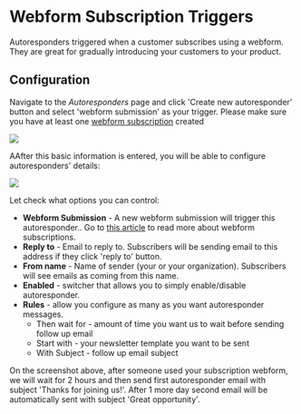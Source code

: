 # Webform Subscription Triggers

Autoresponders triggered when a customer subscribes using a webform. They are great for gradually introducing your customers to your product.

## Configuration

Navigate to the _Autoresponders_ page and click 'Create new autoresponder' button and select 'webform submission' as your trigger. Please make sure you have at least one [webform subscription](webforms/regular-web-forms.md) created

![](images/autoresponders/responder_3.png)

AAfter this basic information is entered, you will be able to configure autoresponders' details:

![](images/autoresponders/responder_4.png)

Let check what options you can control:

* **Webform Submission** - A new webform submission will trigger this autoresponder.. Go to [this article](webforms/regular-web-forms.md) to read more about webform subscriptions.
* **Reply to** - Email to reply to. Subscribers will be sending email to this address if they click 'reply to' button.
* **From name** - Name of sender (your or your organization). Subscribers will see emails as coming from this name.
* **Enabled** - switcher that allows you to simply enable/disable autoresponder.
* **Rules** - allow you configure as many as you want autoresponder messages. 
    * Then wait for - amount of time you want us to wait before sending follow up email
    * Start with - your newsletter template you want to be sent
    * With Subject - follow up email subject


On the screenshot above, after someone used your subscription webform, we will wait for 2 hours and then send first autoresponder email with subject 'Thanks for joining us!'. After 1 more day second email will be automatically sent with subject 'Great opportunity'. 

